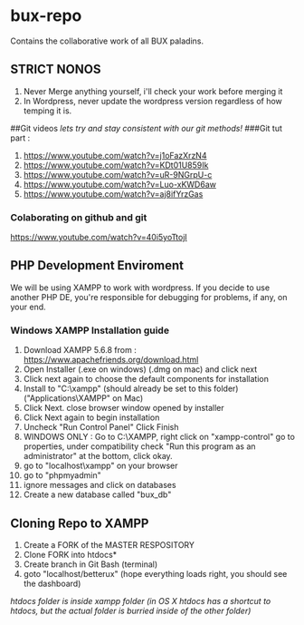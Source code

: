 # bux-repo
Contains the collaborative work of all BUX paladins.

## STRICT NONOS
1. Never Merge anything yourself, i'll check your work before merging it
2. In Wordpress, never update the wordpress version regardless of how temping it is.

##Git videos
*lets try and stay consistent with our git methods!*
###Git tut part :
1. https://www.youtube.com/watch?v=j1oFazXrzN4
2. https://www.youtube.com/watch?v=KDt01U859Ik
3. https://www.youtube.com/watch?v=uR-9NGrpU-c
4. https://www.youtube.com/watch?v=Luo-xKWD6aw
5. https://www.youtube.com/watch?v=aj8ifYrzGas

### Colaborating on github and git
https://www.youtube.com/watch?v=40i5yoTtojI

## PHP Development Enviroment
We will be using XAMPP to work with wordpress.
If you decide to use another PHP DE, you're responsible for debugging for problems, if any, on your end.
### Windows XAMPP Installation guide
1. Download XAMPP 5.6.8 from : https://www.apachefriends.org/download.html
2. Open Installer (.exe on windows)  (.dmg on mac) and click next
3. Click next again to choose the default components for installation
4. Install to "C:\xampp" (should already be set to this folder)("Applications\XAMPP" on Mac)
5. Click Next. close browser window opened by installer
6. Click Next again to begin installation
7. Uncheck "Run Control Panel" Click Finish
8. WINDOWS ONLY : Go to C:\XAMPP, right click on "xampp-control" go to properties, under compatibility check "Run this program as an administrator" at the bottom, click okay.
9. go to "localhost\xampp" on your browser
10. go to "phpmyadmin"
11. ignore messages and click on databases
12. Create a new database called "bux_db"

## Cloning Repo to XAMPP
1. Create a FORK of the MASTER RESPOSITORY
2. Clone FORK into htdocs*
3. Create branch in Git Bash (terminal)
4. goto "localhost/betterux" (hope everything loads right, you should see the dashboard)


*htdocs folder is inside xampp folder (in OS X htdocs has a shortcut to htdocs, but the actual folder is burried inside of the other folder)*

